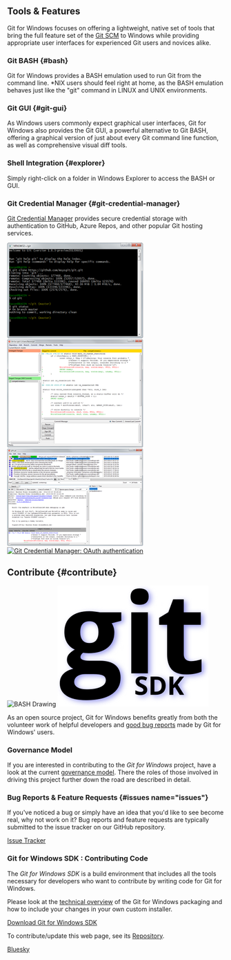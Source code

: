 ## Tools &amp; Features

<div class="content">
<div class="vcentercontainer detailstext">
<div>

Git for Windows focuses on offering a lightweight, native set of tools that bring the full feature set of the <a href="https://git-scm.com" target="_blank">Git SCM</a> to Windows while providing appropriate user interfaces for experienced Git users and novices alike.

### Git BASH {#bash}

Git for Windows provides a BASH emulation used to run Git from the command line.  \*NIX users should feel right at home, as the BASH emulation behaves just like the "git" command in LINUX and UNIX environments.

### Git GUI {#git-gui}

As Windows users commonly expect graphical user interfaces, Git for Windows also provides the Git GUI, a powerful alternative to Git BASH, offering a graphical version of just about every Git command line function, as well as comprehensive visual diff tools.

### Shell Integration {#explorer}

Simply right-click on a folder in Windows Explorer to access the BASH or GUI.

### Git Credential Manager {#git-credential-manager}

[Git Credential Manager](https://github.com/git-ecosystem/git-credential-manager) provides secure credential storage with authentication to GitHub, Azure Repos, and other popular Git hosting services.

</div>
</div>
<div class="vcentercontainer detailsimg">
<div class="verticalgallery">

<a href="img/gw1.png" title="Git BASH">
	<img src="img/gw1web_thumb.png" alt="Git BASH">
</a>
<a href="img/gw2.png" title="Git GUI">
	<img src="img/gw2web_thumb.png" alt="Git GUI">
</a>
<a href="img/gw3.png" title="Gitk: Exploring Commits">
	<img src="img/gw3web_thumb.png" alt="Gitk: Exploring Commits">
</a>
<a href="img/gw4.png" title="Git Credential Manager: OAuth authentication">
	<img src="img/gw4.png" alt="Git Credential Manager: OAuth authentication">
</a>
</div>
</div>
</div>
<div class="stud"></div>

## Contribute {#contribute}

<div class="content contributecontent">
<div class="vcentercontainer detailsimg">
<div>
<img src="img/details_features.png" alt="BASH Drawing">
<img src="img/details_contribute.png" alt="Git for Windows Logo">
</div>
</div>
<div class="vcentercontainer detailstext">
<div>

As an open source project, Git for Windows benefits greatly from both the volunteer work of helpful developers and [good bug reports](./issue-reporting-guidelines.html) made by Git for Windows' users.

### Governance Model

If you are interested in contributing to the <i>Git for Windows</i> project, have a look at the current [governance model](governance-model.html). There the roles of those involved in driving this project further down the road are described in detail.

### Bug Reports &amp; Feature Requests {#issues name="issues"}

If you've noticed a bug or simply have an idea that you'd like to see become real, why not work on it?  Bug reports and feature requests are typically submitted to the issue tracker on our GitHub repository.

<a class="button" href="https://github.com/git-for-windows/git/issues" target="_blank">Issue Tracker</a>

<h3><span class="gittext">Git for Windows SDK</span> : Contributing Code</h3>

The _Git for Windows SDK_ is a build environment that includes all the tools necessary for developers who want to contribute by writing code for Git for Windows.

Please look at the [technical overview](./technical-overview.html) of the Git for Windows packaging and how to include your changes in your own custom installer.

<a name="download-sdk" /><a class="button" href="https://github.com/git-for-windows/build-extra/releases/latest" target="_blank">Download <span class="gittext">Git for Windows SDK</span></a>

To contribute/update this web page, see its [Repository]( https://github.com/git-for-windows/git-for-windows.github.io).

</div>
</div>
</div>
<div class="stud">

<a href="https://bsky.app/profile/gitforwindows.org" rel="publisher">Bluesky</a>

</div>
